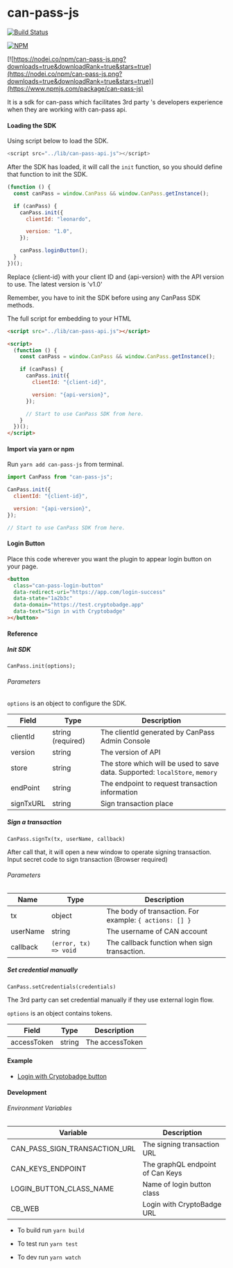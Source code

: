 # can-pass-js

[![Build Status](https://travis-ci.org/canfoundation/can-pass-js.svg?branch=master)](https://travis-ci.org/canfoundation/can-pass-js)

[![NPM](https://img.shields.io/npm/v/can-pass-js.svg)](https://www.npmjs.org/package/can-pass-js)

[![https://nodei.co/npm/can-pass-js.png?downloads=true&downloadRank=true&stars=true](https://nodei.co/npm/can-pass-js.png?downloads=true&downloadRank=true&stars=true)](https://www.npmjs.com/package/can-pass-js)

It is a sdk for can-pass which facilitates 3rd party 's developers experience when they are working with can-pass api.

#### Loading the SDK

Using script below to load the SDK.

```javascript
<script src="../lib/can-pass-api.js"></script>
```

After the SDK has loaded, it will call the `init` function, so you should define that function to init the SDK.

```javascript
(function () {
  const canPass = window.CanPass && window.CanPass.getInstance();

  if (canPass) {
    canPass.init({
      clientId: "leonardo",

      version: "1.0",
    });

    canPass.loginButton();
  }
})();
```

Replace {client-id} with your client ID and {api-version} with the API version to use. The latest version is 'v1.0'

Remember, you have to init the SDK before using any CanPass SDK methods.

The full script for embedding to your HTML

```html
<script src="../lib/can-pass-api.js"></script>

<script>
  (function () {
    const canPass = window.CanPass && window.CanPass.getInstance();

    if (canPass) {
      canPass.init({
        clientId: "{client-id}",

        version: "{api-version}",
      });

      // Start to use CanPass SDK from here.
    }
  })();
</script>
```

#### Import via yarn or npm

Run `yarn add can-pass-js` from terminal.

```javascript
import CanPass from "can-pass-js";

CanPass.init({
  clientId: "{client-id}",

  version: "{api-version}",
});

// Start to use CanPass SDK from here.
```

#### Login Button

Place this code wherever you want the plugin to appear login button on your page.

```html
<button
  class="can-pass-login-button"
  data-redirect-uri="https://app.com/login-success"
  data-state="1a2b3c"
  data-domain="https://test.cryptobadge.app"
  data-text="Sign in with Cryptobadge"
></button>
```

#### Reference

##### Init SDK

```
CanPass.init(options);
```

###### Parameters

`options` is an object to configure the SDK.

| Field     | Type              | Description                                                                  |
| --------- | ----------------- | ---------------------------------------------------------------------------- |
| clientId  | string (required) | The clientId generated by CanPass Admin Console                              |
| version   | string            | The version of API                                                           |
| store     | string            | The store which will be used to save data. Supported: `localStore`, `memory` |
| endPoint  | string            | The endpoint to request transaction information                              |
| signTxURL | string            | Sign transaction place                                                       |

##### Sign a transaction

`CanPass.signTx(tx, userName, callback)`

After call that, it will open a new window to operate signing transaction. Input secret code to sign transaction (Browser required)

###### Parameters

| Name     | Type                  | Description                                             |
| -------- | --------------------- | ------------------------------------------------------- |
| tx       | object                | The body of transaction. For example: `{ actions: [] }` |
| userName | string                | The username of CAN account                             |
| callback | `(error, tx) => void` | The callback function when sign transaction.            |

##### Set credential manually

`CanPass.setCredentials(credentials)`

The 3rd party can set credential manually if they use external login flow.

`options` is an object contains tokens.

| Field       | Type   | Description     |
| ----------- | ------ | --------------- |
| accessToken | string | The accessToken |

#### Example

- [Login with Cryptobadge button](http://git.baikal.io/can/can-pass-api/tree/canary/example/index.html)

#### Development

###### Environment Variables

| Variable                      | Description                      |
| ----------------------------- | -------------------------------- |
| CAN_PASS_SIGN_TRANSACTION_URL | The signing transaction URL      |
| CAN_KEYS_ENDPOINT             | The graphQL endpoint of Can Keys |
| LOGIN_BUTTON_CLASS_NAME       | Name of login button class       |
| CB_WEB                        | Login with CryptoBadge URL       |

- To build run `yarn build`

* To test run `yarn test`

- To dev run `yarn watch`
